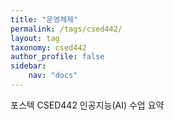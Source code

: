 ```yaml
---
title: "운영체제"
permalink: /tags/csed442/
layout: tag
taxonomy: csed442
author_profile: false
sidebar:
    nav: "docs"
---
```


포스텍 CSED442 인공지능(AI) 수업 요약